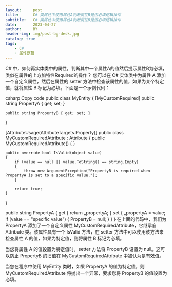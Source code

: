```yaml
---
layout:     post
title:      C# 类属性中使用属性A判断属性B是否必填逻辑操作
subtitle:   C# 类属性中使用属性A判断属性B是否必填逻辑操作
date:       2023-04-27
author:     BY
header-img: img/post-bg-desk.jpg
catalog: true
tags:
    - C#
    - 属性逻辑
---
```



C# 中，如何再实体类中的属性，判断其中一个属性A的值然后提示属性B为必填，类似在属性的上方加特性Required的操作？
您可以在 C# 实体类中为属性 A 添加一个自定义属性，然后在属性的 setter 方法中检查该属性的值，如果为某个特定值，就将属性 B 标记为必填。下面是一个示例代码：

csharp
Copy code
public class MyEntity
{
    [MyCustomRequired]
    public string PropertyA { get; set; }
    
    public string PropertyB { get; set; }
}

[AttributeUsage(AttributeTargets.Property)]
public class MyCustomRequiredAttribute : Attribute
{
    public MyCustomRequiredAttribute() { }

    public override bool IsValid(object value)
    {
        if (value == null || value.ToString() == string.Empty)
        {
            throw new ArgumentException("PropertyB is required when PropertyA is set to a specific value.");
        }

        return true;
    }
}

public string PropertyA
{
    get { return _propertyA; }
    set
    {
        _propertyA = value;
        if (value == "specific value")
        {
            PropertyB = null;
        }
    }
}
在上面的代码中，我们为 PropertyA 添加了一个自定义属性 MyCustomRequiredAttribute，它继承自 Attribute 类。该属性具有一个 IsValid 方法，在 setter 方法中可以使用该方法来检查属性 A 的值，如果为特定值，则将属性 B 标记为必填。

当您将属性 A 的值设置为特定值时，setter 方法将 PropertyB 设置为 null。这可以防止 PropertyB 的旧值在 MyCustomRequiredAttribute 中被认为是有效值。

当您在程序中使用 MyEntity 类时，如果 PropertyA 的值为特定值，则 MyCustomRequiredAttribute 将抛出一个异常，要求您将 PropertyB 的值设置为必填。